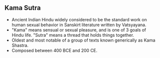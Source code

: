 Kama Sutra
----------

* Ancient Indian Hindu widely considered to be the standard work on human sexual behavior in Sanskirt literature written by Vatsyayana.
* "Kama" means sensual or sexual pleasure, and is one of 3 goals of Hindu life. "Sutra" means a thread that holds things together.
* Oldest and most notable of a group of texts known generically as Kama Shastra.
* Composed between 400 BCE and 200 CE.
